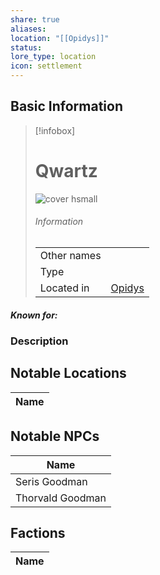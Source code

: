 ```yaml
---
share: true
aliases: 
location: "[[Opidys]]"
status: 
lore_type: location
icon: settlement
---
```

## Basic Information
> [!infobox]
> # Qwartz
> ![cover hsmall](insertimage.png)
> ###### Information
> |   |  |
> | ---- | ---- |
> | Other names | |
> | Type | 
> | Located in | [Opidys](../Kingdoms/Opidys.md)|
##### Known for:
### Description
## Notable Locations
| Name |
| ---- |

## Notable NPCs
| Name                                           |
| ---------------------------------------------- |
| Seris Goodman       |
| Thorvald Goodman |

## Factions
| Name |
| ---- |
